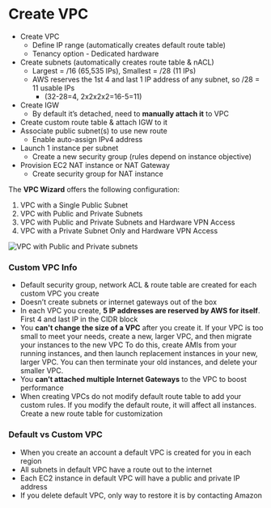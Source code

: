 # Create VPC

* Create VPC
  * Define IP range \(automatically creates default route table\)
  * Tenancy option - Dedicated hardware
* Create subnets \(automatically creates route table & nACL\)
  * Largest = /16 \(65,535 IPs\), Smallest = /28 \(11 IPs\)
  * AWS reserves the 1st 4 and last 1 IP address of any subnet, so /28 = 11 usable IPs 
    * \(32-28=4, 2x2x2x2=16-5=11\)
* Create IGW
  * By default it’s detached, need to **manually attach it** to VPC
* Create custom route table & attach IGW to it
* Associate public subnet\(s\) to use new route
  * Enable auto-assign IPv4 address
* Launch 1 instance per subnet
  * Create a new security group \(rules depend on instance objective\)
* Provision EC2 NAT instance or NAT Gateway
  * Create security group for NAT instance

The **VPC Wizard** offers the following configuration:

1. VPC with a Single Public Subnet
2. VPC with Public and Private Subnets
3. VPC with Public and Private Subnets and Hardware VPN Access
4. VPC with a Private Subnet Only and Hardware VPN Access

![VPC with Public and Private subnets](https://lh3.googleusercontent.com/cabetFgQB1OeG8Nv0vbGvxMMr8xtcS4NQXHyxYFlHrrfd7TdPiP4_ra6BEZmDxOwstBkABsqZGGrXzyk7AHYC4BJQ9tjKWqwpJ3FB1eNSZb36fTxKQKPmGOBOANNQS2a6femwAVF)

### **Custom VPC Info**

* Default security group, network ACL & route table are created for each custom VPC you create
* Doesn’t create subnets or internet gateways out of the box
* In each VPC you create, **5 IP addresses are reserved by AWS for itself**. First 4 and last IP in the CIDR block
* You **can't change the size of a VPC** after you create it. If your VPC is too small to meet your needs, create a new, larger VPC, and then migrate your instances to the new VPC To do this, create AMIs from your running instances, and then launch replacement instances in your new, larger VPC. You can then terminate your old instances, and delete your smaller VPC.
* You **can’t attached multiple Internet Gateways** to the VPC to boost performance
* When creating VPCs do not modify default route table to add your custom rules. If you modify the default route, it will affect all instances. Create a new route table for customization

### **Default vs Custom VPC**

* When you create an account a default VPC is created for you in each region
* All subnets in default VPC have a route out to the internet
* Each EC2 instance in default VPC will have a public and private IP address
* If you delete default VPC, only way to restore it is by contacting Amazon

